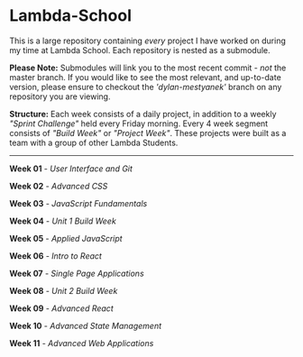 # Lambda-School

This is a large repository containing *every* project I have worked on during my time at Lambda School. Each repository is nested as a submodule. 

**Please Note:** Submodules will link you to the most recent commit - *not* the master branch. If you would like to see the most relevant, and up-to-date version, please ensure to checkout the *'dylan-mestyanek'* branch on any repository you are viewing.

**Structure:** Each week consists of a daily project, in addition to a weekly *"Sprint Challenge"* held every Friday morning. Every 4 week segment consists of *"Build Week"* or *"Project Week"*. These projects were built as a team with a group of other Lambda Students. 

<hr />

**Week 01** - *User Interface and Git*

**Week 02** - *Advanced CSS*

**Week 03** - *JavaScript Fundamentals*

**Week 04** - *Unit 1 Build Week*

**Week 05** - *Applied JavaScript*

**Week 06** - *Intro to React*

**Week 07** - *Single Page Applications*

**Week 08** - *Unit 2 Build Week*

**Week 09** - *Advanced React*

**Week 10** - *Advanced State Management*

**Week 11** - *Advanced Web Applications*
